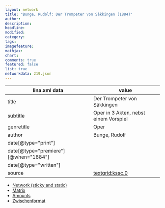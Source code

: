 ```yaml
---
layout: network
title: "Bunge, Rudolf: Der Trompeter von Säkkingen (1884)"
author:
description:
headline:
modified:
category:
tags:
imagefeature: 
mathjax: 
chart: 
comments: true
featured: false
list: true
networkdata: 219.json
---
```

lina.xml data  | value
------------- | -------------
title|Der Trompeter von Säkkingen
subtitle|Oper in 3 Akten, nebst einem Vorspiel
genretitle|Oper
author|Bunge, Rudolf
date[@type="print"]|
date[@type="premiere"][@when="1884"]|
date[@type="written"]|
source|[textgrid:kssc.0](https://textgridlab.org/1.0/tgcrud-public/rest/textgrid:kssc.0/data)



* [Network (sticky and static)](/linas/network219)
* [Matrix](/linas/matrix219)
* [Amounts](/linas/amount219)
* [Zwischenformat](/linas/lina219 )
